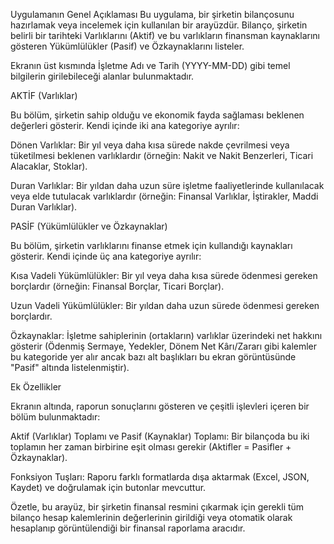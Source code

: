 Uygulamanın Genel Açıklaması
Bu uygulama, bir şirketin bilançosunu hazırlamak veya incelemek için kullanılan bir arayüzdür. Bilanço, şirketin belirli bir tarihteki Varlıklarını (Aktif) ve bu varlıkların finansman kaynaklarını gösteren Yükümlülükler (Pasif) ve Özkaynaklarını listeler.

Ekranın üst kısmında İşletme Adı ve Tarih (YYYY-MM-DD) gibi temel bilgilerin girilebileceği alanlar bulunmaktadır.


AKTİF (Varlıklar)

Bu bölüm, şirketin sahip olduğu ve ekonomik fayda sağlaması beklenen değerleri gösterir. Kendi içinde iki ana kategoriye ayrılır:

Dönen Varlıklar: Bir yıl veya daha kısa sürede nakde çevrilmesi veya tüketilmesi beklenen varlıklardır (örneğin: Nakit ve Nakit Benzerleri, Ticari Alacaklar, Stoklar).

Duran Varlıklar: Bir yıldan daha uzun süre işletme faaliyetlerinde kullanılacak veya elde tutulacak varlıklardır (örneğin: Finansal Varlıklar, İştirakler, Maddi Duran Varlıklar).



PASİF (Yükümlülükler ve Özkaynaklar)

Bu bölüm, şirketin varlıklarını finanse etmek için kullandığı kaynakları gösterir. Kendi içinde üç ana kategoriye ayrılır:

Kısa Vadeli Yükümlülükler: Bir yıl veya daha kısa sürede ödenmesi gereken borçlardır (örneğin: Finansal Borçlar, Ticari Borçlar).

Uzun Vadeli Yükümlülükler: Bir yıldan daha uzun sürede ödenmesi gereken borçlardır.

Özkaynaklar: İşletme sahiplerinin (ortakların) varlıklar üzerindeki net hakkını gösterir (Ödenmiş Sermaye, Yedekler, Dönem Net Kârı/Zararı gibi kalemler bu kategoride yer alır ancak bazı alt başlıkları bu ekran görüntüsünde "Pasif" altında listelenmiştir).



Ek Özellikler

Ekranın altında, raporun sonuçlarını gösteren ve çeşitli işlevleri içeren bir bölüm bulunmaktadır:

Aktif (Varlıklar) Toplamı ve Pasif (Kaynaklar) Toplamı: Bir bilançoda bu iki toplamın her zaman birbirine eşit olması gerekir (Aktifler = Pasifler + Özkaynaklar).

Fonksiyon Tuşları: Raporu farklı formatlarda dışa aktarmak (Excel, JSON, Kaydet) ve doğrulamak için butonlar mevcuttur.

Özetle, bu arayüz, bir şirketin finansal resmini çıkarmak için gerekli tüm bilanço hesap kalemlerinin değerlerinin girildiği veya otomatik olarak hesaplanıp görüntülendiği bir finansal raporlama aracıdır.
